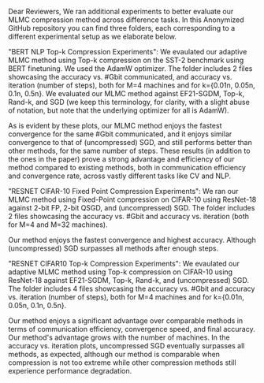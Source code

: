 Dear Reviewers,
We ran additional experiments to better evaluate our MLMC compression method across difference tasks.
In this Anonymized GitHub repository you can find three folders, each corresponding to a different experimental setup as we elaborate below.

"BERT NLP Top-k Compression Experiments":
We evaulated our adaptive MLMC method using Top-k compression on the SST-2 benchmark using BERT finetuning. We used the AdamW optimizer.
The folder includes 2 files showcasing the accuracy vs. #Gbit communicated, and accuracy vs. iteration (number of steps), both for M=4 machines and for k={0.01n, 0.05n, 0.1n, 0.5n}.
We evaluated our MLMC method against EF21-SGDM, Top-k, Rand-k, and SGD (we keep this terminology, for clarity, with a slight abuse of notation, but note that the underlying optimizer for all is AdamW).

As is evident by these plots, our MLMC method enjoys the fastest convergence for the same #Gbit communicated, and it enjoys similar convergence to that of (uncompressed) SGD, and still performs better than other methods, for the same number of steps.
These results (in addition to the ones in the paper) prove a strong advantage and efficiency of our method compared to existing methods, both in communication efficiency and convergence rate, across vastly different tasks like CV and NLP.

"RESNET CIFAR-10 Fixed Point Compression Experiments":
We ran our MLMC method using Fixed-Point compression on CIFAR-10 using ResNet-18 against 2-bit FP, 2-bit QSGD, and (uncompressed) SGD.
The folder includes 2 files showcasing the accuracy vs. #Gbit and accuracy vs. iteration (both for M=4 and M=32 machines).

Our method enjoys the fastest convergence and highest accuracy. Although (uncompressed) SGD surpasses all methods after enough steps.

"RESNET CIFAR10 Top-k Compression Experiments":
We evaulated our adaptive MLMC method using Top-k compression on CIFAR-10 using ResNet-18 against EF21-SGDM, Top-k, Rand-k, and (uncompressed) SGD.
The folder includes 4 files showcasing the accuracy vs. #Gbit and accuracy vs. iteration (number of steps), both for M=4 machines and for k={0.01n, 0.05n, 0.1n, 0.5n}.

Our method enjoys a significant advantage over comparable methods in terms of communication efficiency, convergence speed, and final accuracy. Our method's advantage grows with the number of machines.
In the accuracy vs. iteration plots, uncompressed SGD eventually surpasses all methods, as expected, although our method is comparable when compression is not too extreme while other compression methods still experience performance degradation.

